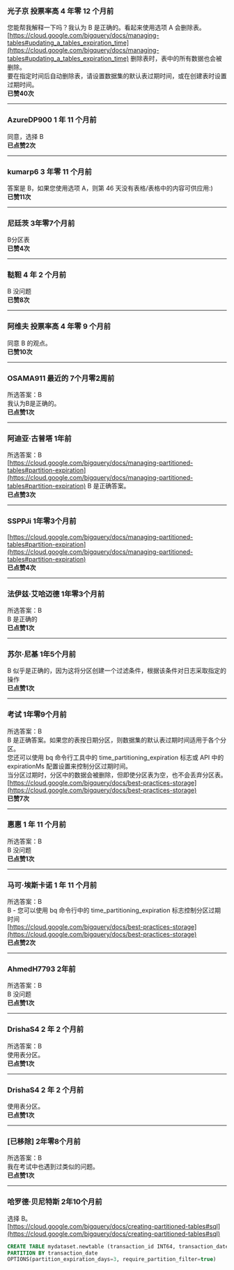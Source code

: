 ### 光子京 投票率高 4 年零 12 个月前
您能帮我解释一下吗？我认为 B 是正确的。看起来使用选项 A 会删除表。  
[https://cloud.google.com/bigquery/docs/managing-tables#updating_a_tables_expiration_time](https://cloud.google.com/bigquery/docs/managing-tables#updating_a_tables_expiration_time) 删除表时，表中的所有数据也会被删除。  
要在指定时间后自动删除表，请设置数据集的默认表过期时间，或在创建表时设置过期时间。  
**已赞40次**

---

### AzureDP900 1 年 11 个月前
同意，选择 B  
**已点赞2次**

---

### kumarp6 3 年零 11 个月前
答案是 B，如果您使用选项 A，则第 46 天没有表格/表格中的内容可供应用:)  
**已赞11次**

---

### 尼廷茨 3年零7个月前
B分区表  
**已赞4次**

---

### 鞑靼 4 年 2 个月前
B 没问题  
**已赞8次**

---

### 阿维夫 投票率高 4 年零 9 个月前
同意 B 的观点。  
**已赞10次**

---

### OSAMA911 最近的 7个月零2周前
所选答案：B  
我认为B是正确的。  
**已点赞1次**

---

### 阿迪亚·古普塔 1年前
所选答案：B  
[https://cloud.google.com/bigquery/docs/managing-partitioned-tables#partition-expiration](https://cloud.google.com/bigquery/docs/managing-partitioned-tables#partition-expiration) B 是正确答案。  
**已点赞3次**

---

### SSPPJi 1年零3个月前
[https://cloud.google.com/bigquery/docs/managing-partitioned-tables#partition-expiration](https://cloud.google.com/bigquery/docs/managing-partitioned-tables#partition-expiration)  
**已点赞4次**

---

### 法伊兹·艾哈迈德 1年零3个月前
所选答案：B  
B 是正确的  
**已点赞1次**

---

### 苏尔·尼基 1年5个月前
B 似乎是正确的，因为这将分区创建一个过滤条件，根据该条件对日志采取指定的操作  
**已点赞1次**

---

### 考试 1年零9个月前
所选答案：B  
B 是正确答案。如果您的表按日期分区，则数据集的默认表过期时间适用于各个分区。  
您还可以使用 bq 命令行工具中的 time_partitioning_expiration 标志或 API 中的 expirationMs 配置设置来控制分区过期时间。  
当分区过期时，分区中的数据会被删除，但即使分区表为空，也不会丢弃分区表。  
[https://cloud.google.com/bigquery/docs/best-practices-storage](https://cloud.google.com/bigquery/docs/best-practices-storage)  
**已赞7次**

---

### 惠惠 1 年 11 个月前
所选答案：B  
B 没问题  
**已点赞1次**

---

### 马可·埃斯卡诺 1 年 11 个月前
所选答案：B  
B - 您可以使用 bq 命令行中的 time_partitioning_expiration 标志控制分区过期时间  
[https://cloud.google.com/bigquery/docs/best-practices-storage](https://cloud.google.com/bigquery/docs/best-practices-storage)  
**已点赞2次**

---

### AhmedH7793 2年前
所选答案：B  
B 没问题  
**已点赞1次**

---

### DrishaS4 2 年 2 个月前
所选答案：B  
使用表分区。  
**已点赞1次**

---

### DrishaS4 2 年 2 个月前
使用表分区。  
**已点赞1次**

---

### [已移除] 2年零8个月前
所选答案：B  
我在考试中也遇到过类似的问题。  
**已点赞1次**

---

### 哈罗德·贝尼特斯 2年10个月前
选择 B。  
[https://cloud.google.com/bigquery/docs/creating-partitioned-tables#sql](https://cloud.google.com/bigquery/docs/creating-partitioned-tables#sql)  
```sql
CREATE TABLE mydataset.newtable (transaction_id INT64, transaction_date DATE) 
PARTITION BY transaction_date 
OPTIONS(partition_expiration_days=3, require_partition_filter=true)
